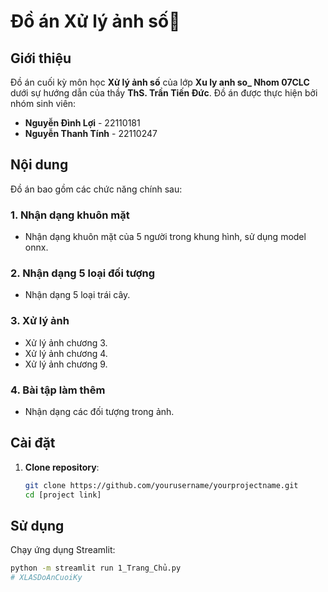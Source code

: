 # Đồ án Xử lý ảnh số📸

## Giới thiệu

Đồ án cuối kỳ môn học **Xử lý ảnh số** của lớp **Xu ly anh so_ Nhom 07CLC** dưới sự hướng dẫn của thầy **ThS. Trần Tiến Đức**. Đồ án được thực hiện bởi nhóm sinh viên:

- **Nguyễn Đình Lợi** - 22110181
- **Nguyễn Thanh Tính** - 22110247

## Nội dung

Đồ án bao gồm các chức năng chính sau:

### 1. Nhận dạng khuôn mặt
- Nhận dạng khuôn mặt của 5 người trong khung hình, sử dụng model onnx.

### 2. Nhận dạng 5 loại đối tượng
- Nhận dạng 5 loại trái cây.

### 3. Xử lý ảnh
- Xử lý ảnh chương 3.
- Xử lý ảnh chương 4.
- Xử lý ảnh chương 9.

### 4. Bài tập làm thêm
- Nhận dạng các đối tượng trong ảnh.

## Cài đặt

1. **Clone repository**:
    ```bash
    git clone https://github.com/yourusername/yourprojectname.git
    cd [project link]
    ```


## Sử dụng

Chạy ứng dụng Streamlit:
```bash
python -m streamlit run 1_Trang_Chủ.py
# XLASDoAnCuoiKy
